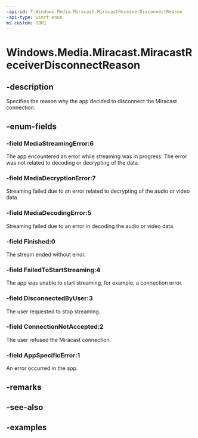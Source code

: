 ```yaml
---
-api-id: T:Windows.Media.Miracast.MiracastReceiverDisconnectReason
-api-type: winrt enum
ms.custom: 19H1
---
```


<!-- Enumeration syntax.
public enum MiracastReceiverDisconnectReason : int 
-->

# Windows.Media.Miracast.MiracastReceiverDisconnectReason

## -description

Specifies the reason why the app decided to disconnect the Miracast connection.

## -enum-fields
### -field MediaStreamingError:6

The app encountered an error while streaming was in progress. The error was not related to decoding or decrypting of the data.

### -field MediaDecryptionError:7

Streaming failed due to an error related to decrypting of the audio or video data.

### -field MediaDecodingError:5

Streaming failed due to an error in decoding the audio or video data.

### -field Finished:0

The stream ended without error.

### -field FailedToStartStreaming:4

The app was unable to start streaming, for example, a connection error.

### -field DisconnectedByUser:3

The user requested to stop streaming.

### -field ConnectionNotAccepted:2

The user refused the Miracast connection.

### -field AppSpecificError:1

An error occurred in the app.

## -remarks

## -see-also

## -examples

